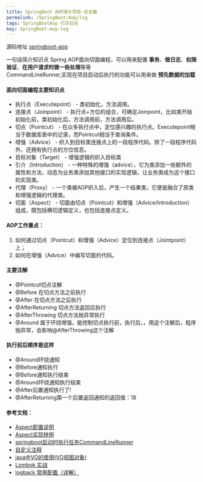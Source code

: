 ```yaml
---
title: SpringBoot AOP演示项目-日志篇
permalink: /SpringBoot/Aop/log
tags: SpringBootAop 打印日志
key: SpringBoot-Aop-log
---
```


源码地址
[springboot-aop](https://github.com/mcks2000/springboot-buckets/tree/master/springboot-aop)

一句话简介知识点
Spring AOP面向切面编程，可以用来配置 **事务**、**做日志**、**权限验证**、**在用户请求时做一些处理**等等   
CommandLineRunner,实现在项目启动后执行的功能可以用来做 **预先数据的加载**

#### 面向切面编程主要知识点


* 执行点（Executepoint） - 类初始化，方法调用。
* 连接点（Joinpoint）    - 执行点+方位的组合，可确定Joinpoint，比如类开始初始化前，类初始化后，方法调用前，方法调用后。
* 切点（Pointcut）       - 在众多执行点中，定位感兴趣的执行点。Executepoint相当于数据库表中的记录，而Pointcut相当于查询条件。
* 增强（Advice）         - 织入到目标类连接点上的一段程序代码。除了一段程序代码外，还拥有执行点的方位信息。
* 目标对象（Target）     - 增强逻辑的织入目标类
* 引介（Introduction）   - 一种特殊的增强（advice），它为类添加一些额外的属性和方法，动态为业务类添加其他接口的实现逻辑，让业务类成为这个接口的实现类。
* 代理（Proxy）          - 一个类被AOP织入后，产生一个结果类，它便是融合了原类和增强逻辑的代理类。
* 切面（Aspect）         - 切面由切点（Pointcut）和增强（Advice/Introduction）组成，既包括横切逻辑定义，也包括连接点定义。

#### AOP工作重点：

1. 如何通过切点（Pointcut）和增强（Advice）定位到连接点（Jointpoint）上；
2. 如何在增强（Advice）中编写切面的代码。

#### 主要注解
- @Pointcut切点注解
- @Before 在切点方法之前执行
- @After 在切点方法之后执行
- @AfterReturning 切点方法返回后执行
- @AfterThrowing 切点方法抛异常执行
- @Around 属于环绕增强，能控制切点执行前，执行后，，用这个注解后，程序抛异常，会影响@AfterThrowing这个注解

#### 执行前后顺序是这样
- @Around环绕通知
- @Before通知执行
- @Before通知执行结束
- @Around环绕通知执行结束
- @After后置通知执行了!
- @AfterReturning第一个后置返回通知的返回值：18

#### 参考文档：
- [Aspect配置说明](http://javaniuniu.com/Spring/Aspect/explanation)
- [Aspect实现样例](http://javaniuniu.com/Spring/Aspect)
- [springboot启动时执行任务CommandLineRunner](https://www.cnblogs.com/myblogs-miller/p/9046425.html)
- [自定义注释](http://javaniuniu.com/Annotation/myself)
- [java中VO的使用(VO视图对象)](http://javaniuniu.com/java-code-design-data/vo)
- [Lombok 实战](http://javaniuniu.com/Annotation/Lombok)
- [logback 常用配置（详解）](https://blog.csdn.net/qq_36850813/article/details/83092051)
